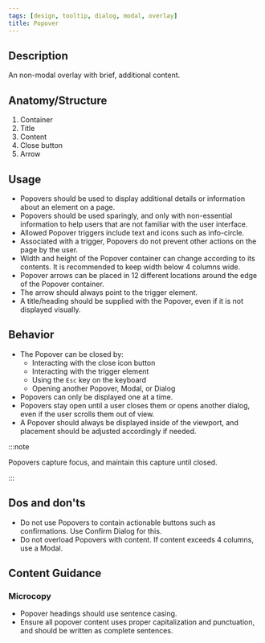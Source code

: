 ```yaml
---
tags: [design, tooltip, dialog, modal, overlay]
title: Popover
---
```


## Description

An non-modal overlay with brief, additional content.

## Anatomy/Structure

1. Container
2. Title
3. Content
4. Close button
5. Arrow

## Usage

- Popovers should be used to display additional details or information about an element on a page.
- Popovers should be used sparingly, and only with non-essential information to help users that are not familiar with the user interface.
- Allowed Popover triggers include text and icons such as info-circle.
- Associated with a trigger, Popovers do not prevent other actions on the page by the user.
- Width and height of the Popover container can change according to its contents. It is recommended to keep width below 4 columns wide.
- Popover arrows can be placed in 12 different locations around the edge of the Popover container.
- The arrow should always point to the trigger element.
- A title/heading should be supplied with the Popover, even if it is not displayed visually.

## Behavior

- The Popover can be closed by:
  - Interacting with the close icon button
  - Interacting with the trigger element
  - Using the `Esc` key on the keyboard
  - Opening another Popover, Modal, or Dialog
- Popovers can only be displayed one at a time.
- Popovers stay open until a user closes them or opens another dialog, even if the user scrolls them out of view.
- A Popover should always be displayed inside of the viewport, and placement should be adjusted accordingly if needed.

:::note

Popovers capture focus, and maintain this capture until closed.

:::

## Dos and don'ts

- Do not use Popovers to contain actionable buttons such as confirmations. Use Confirm Dialog for this.
- Do not overload Popovers with content. If content exceeds 4 columns, use a Modal.

## Content Guidance

### Microcopy

- Popover headings should use sentence casing.
- Ensure all popover content uses proper capitalization and punctuation, and should be written as complete sentences.
